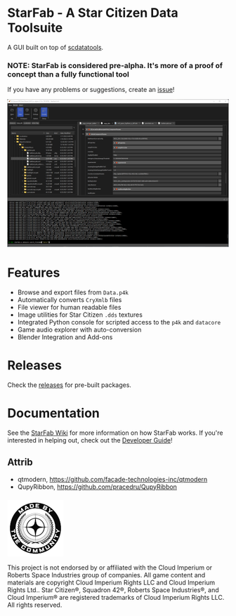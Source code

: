 # StarFab - A Star Citizen Data Toolsuite 

A GUI built on top of [scdatatools](https://gitlab.com/scmodding/frameworks/scdatatools).

### NOTE: StarFab is considered pre-alpha. It's more of a proof of concept than a fully functional tool

If you have any problems or suggestions, create an [issue](https://gitlab.com/scmodding/tools/starfab/-/issues/new)!

![StarFab Screenshot](docs/assets/StarFab_screenshot.png "StarFab Screenshot")

# Features

- Browse and export files from `Data.p4k`
- Automatically converts `CryXmlb` files
- File viewer for human readable files
- Image utilities for Star Citizen `.dds` textures
- Integrated Python console for scripted access to the `p4k` and `datacore`
- Game audio explorer with auto-conversion
- Blender Integration and Add-ons

# Releases

Check the [releases](https://gitlab.com/scmodding/tools/starfab/-/releases) for pre-built packages.


# Documentation

See the [StarFab Wiki](https://gitlab.com/scmodding/tools/starfab/-/wikis/home) for more information on how StarFab 
works. If you're interested in helping out, check out the 
[Developer Guide](https://gitlab.com/scmodding/tools/starfab/-/wikis/Developer-Guide)!

## Attrib

 - qtmodern, https://github.com/facade-technologies-inc/qtmodern
 - QupyRibbon, https://github.com/pracedru/QupyRibbon

###

![MadeByTheCommunity](docs/assets/MadeByTheCommunity_Black.png "Made By The Community")

This project is not endorsed by or affiliated with the Cloud Imperium or Roberts Space Industries group of companies.
All game content and materials are copyright Cloud Imperium Rights LLC and Cloud Imperium Rights Ltd..  Star Citizen®,
Squadron 42®, Roberts Space Industries®, and Cloud Imperium® are registered trademarks of Cloud Imperium Rights LLC.
All rights reserved.
